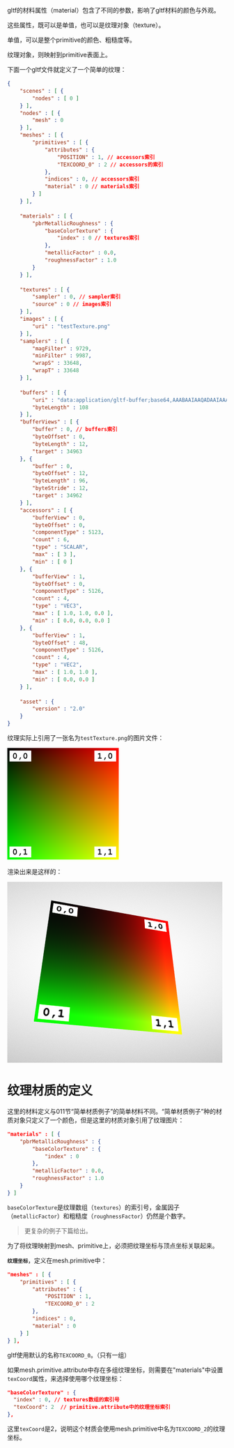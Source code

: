 gltf的材料属性（material）包含了不同的参数，影响了gltf材料的颜色与外观。

这些属性，既可以是单值，也可以是纹理对象（texture）。

单值，可以是整个primitive的颜色、粗糙度等。

纹理对象，则映射到primitive表面上。

下面一个gltf文件就定义了一个简单的纹理：

```json
{
    "scenes" : [ {
        "nodes" : [ 0 ]
    } ],
    "nodes" : [ {
        "mesh" : 0
    } ],
    "meshes" : [ {
        "primitives" : [ {
            "attributes" : {
                "POSITION" : 1, // accessors索引
                "TEXCOORD_0" : 2 // accessors的索引
            },
            "indices" : 0, // accessors索引
            "material" : 0 // materials索引
        } ]
    } ],

    "materials" : [ {
        "pbrMetallicRoughness" : {
            "baseColorTexture" : {
                "index" : 0 // textures索引
            },
            "metallicFactor" : 0.0,
            "roughnessFactor" : 1.0
        }
    } ],

    "textures" : [ {
        "sampler" : 0, // sampler索引
        "source" : 0 // images索引
    } ],
    "images" : [ {
        "uri" : "testTexture.png"
    } ],
    "samplers" : [ {
        "magFilter" : 9729,
        "minFilter" : 9987,
        "wrapS" : 33648,
        "wrapT" : 33648
    } ],

    "buffers" : [ {
        "uri" : "data:application/gltf-buffer;base64,AAABAAIAAQADAAIAAAAAAAAAAAAAAAAAAACAPwAAAAAAAAAAAAAAAAAAgD8AAAAAAACAPwAAgD8AAAAAAAAAAAAAgD8AAAAAAACAPwAAgD8AAAAAAAAAAAAAAAAAAAAAAACAPwAAAAAAAAAA",
        "byteLength" : 108
    } ],
    "bufferViews" : [ {
        "buffer" : 0, // buffers索引
        "byteOffset" : 0,
        "byteLength" : 12,
        "target" : 34963
    }, {
        "buffer" : 0,
        "byteOffset" : 12,
        "byteLength" : 96,
        "byteStride" : 12,
        "target" : 34962
    } ],
    "accessors" : [ {
        "bufferView" : 0,
        "byteOffset" : 0,
        "componentType" : 5123,
        "count" : 6,
        "type" : "SCALAR",
        "max" : [ 3 ],
        "min" : [ 0 ]
    }, {
        "bufferView" : 1,
        "byteOffset" : 0,
        "componentType" : 5126,
        "count" : 4,
        "type" : "VEC3",
        "max" : [ 1.0, 1.0, 0.0 ],
        "min" : [ 0.0, 0.0, 0.0 ]
    }, {
        "bufferView" : 1,
        "byteOffset" : 48,
        "componentType" : 5126,
        "count" : 4,
        "type" : "VEC2",
        "max" : [ 1.0, 1.0 ],
        "min" : [ 0.0, 0.0 ]
    } ],

    "asset" : {
        "version" : "2.0"
    }
}
```

纹理实际上引用了一张名为`testTexture.png`的图片文件：

![image-20200527205338219](attachments/image-20200527205421192.png)

渲染出来是这样的：

![image-20200527205427709](attachments/image-20200527205427709.png)

# 纹理材质的定义

这里的材料定义与011节“简单材质例子”的简单材料不同。“简单材质例子”种的材质对象只定义了一个颜色，但是这里的材质对象引用了纹理图片：

```json
"materials" : [ {
    "pbrMetallicRoughness" : {
        "baseColorTexture" : {
            "index" : 0
        },
        "metallicFactor" : 0.0,
        "roughnessFactor" : 1.0
    }
} ]
```

`baseColorTexture`是纹理数组（`textures`）的索引号，金属因子（`metallicFactor`）和粗糙度（`roughnessFactor`）仍然是个数字。

> 更复杂的例子下篇给出。

为了将纹理映射到mesh、primitive上，必须把纹理坐标与顶点坐标关联起来。

**`纹理坐标`**，定义在mesh.primitive中：

``` JSON
"meshes" : [ {
    "primitives" : [ {
        "attributes" : {
            "POSITION" : 1,
            "TEXCOORD_0" : 2
        },
        "indices" : 0,
        "material" : 0
    } ]
} ],
```

gltf使用默认的名称`TEXCOORD_0`。（只有一组）

如果mesh.primitive.attribute中存在多组纹理坐标，则需要在"materials"中设置`texCoord`属性，来选择使用哪个纹理坐标：

```json
"baseColorTexture" : {
  "index" : 0, // textures数组的索引号
  "texCoord": 2  // primitive.attribute中的纹理坐标索引
},
```

这里`texCoord`是2，说明这个材质会使用mesh.primitive中名为`TEXCOORD_2`的纹理坐标。